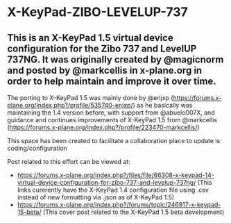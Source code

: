 # X-KeyPad-ZIBO-LEVELUP-737

## This is an X-KeyPad 1.5 virtual device configuration for the Zibo 737 and LevelUP 737NG. It was originally created by @magicnorm and posted by @markcellis in x-plane.org in order to help maintain and improve it over time.

The porting to X-KeyPad 1.5 was mainly done by @enjxp (https://forums.x-plane.org/index.php?/profile/535740-enjxp/) as he basically was maintaining the 1.4 version before, with support from @abuelo007X, and guidance and continues improvements of X-KeyPad 1.5 from @markcellis (https://forums.x-plane.org/index.php?/profile/223470-markcellis/)

This space has been created to facilitate a collaboration place to update is coding/configuration

Post related to this effort can be viewed at:
- https://forums.x-plane.org/index.php?/files/file/66308-x-keypad-14-virtual-device-configuration-for-zibo-737-and-levelup-737ng/ (This links curerently have the X-KeyPad 1.4 configuration file using .csv instead of new formatting via .json as of X-KeyPad 1.5)
- https://forums.x-plane.org/index.php?/forums/topic/246917-x-keypad-15-beta/ (This cover post related to the X-KeyPad 1.5 beta development)
